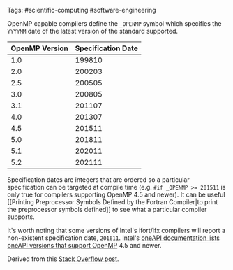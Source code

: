 Tags: #scientific-computing #software-engineering 

OpenMP capable compilers define the `_OPENMP` symbol which specifies the `YYYYMM` date of the latest version of the standard supported.

| OpenMP Version | Specification Date |
| ---- | ---- |
| 1.0 | 199810 |
| 2.0 | 200203 |
| 2.5 | 200505 |
| 3.0 | 200805 |
| 3.1 | 201107 |
| 4.0 | 201307 |
| 4.5 | 201511 |
| 5.0 | 201811 |
| 5.1 | 202011 |
| 5.2 | 202111 |

Specification dates are integers that are ordered so a particular specification can be targeted at compile time (e.g. `#if _OPENMP >= 201511` is only true for compilers supporting OpenMP 4.5 and newer).  It can be useful [[Printing Preprocessor Symbols Defined by the Fortran Compiler|to print the preprocessor symbols defined]] to see what a particular compiler supports.

It's worth noting that some versions of Intel's ifort/ifx compilers will report a non-existent specification date, `201611`.  Intel's [oneAPI documentation lists oneAPI versions that support OpenMP](https://www.intel.com/content/www/us/en/developer/articles/technical/openmp-features-and-extensions-supported-in-icx.html) 4.5 and newer.

Derived from this [Stack Overflow post](https://stackoverflow.com/a/34322820).